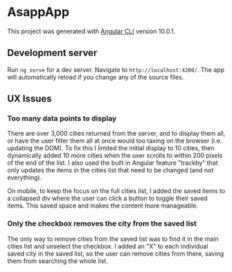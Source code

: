 # AsappApp

This project was generated with [Angular CLI](https://github.com/angular/angular-cli) version 10.0.1.

## Development server

Run `ng serve` for a dev server. Navigate to `http://localhost:4200/`. The app will automatically reload if you change any of the source files.

## UX Issues

### Too many data points to display

There are over 3,000 cities returned from the server, and to display them all, or have the user filter them all at once would too taxing on the browser (i.e. updating the DOM). To fix this I limited the initial display to 10 cities, then dynamically added 10 more cities when the user scrolls to within 200 pixels of the end of the list. I also used the built in Angular feature "trackby" that only updates the items in the cities list that need to be changed (and not everything).

On mobile, to keep the focus on the full cities list, I added the saved items to a collapsed div where the user can click a button to toggle their saved items. This saved space and makes the content more manageable.

### Only the checkbox removes the city from the saved list

The only way to remove cities from the saved list was to find it in the main cities list and unselect the checkbox. I added an "X" to each individual saved city in the saved list, so the user can remove cities from there, saving them from searching the whole list.
